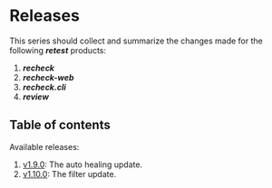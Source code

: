 # Releases

This series should collect and summarize the changes made for the following ***retest*** products:

1. ***recheck***
2. ***recheck-web***
3. ***recheck.cli***
4. ***review***

## Table of contents

Available releases:

1. [v1.9.0](v1.9.0.html): The auto healing update.
2. [v1.10.0](v1.10.0.html): The filter update.